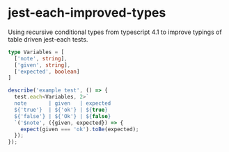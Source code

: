 # jest-each-improved-types
Using recursive conditional types from typescript 4.1 to improve typings of table driven jest-each tests.

```typescript
type Variables = [
  ['note', string],
  ['given', string],
  ['expected', boolean]
]

describe('example test', () => {
  test.each<Variables, 2>`
  note       | given   | expected
  ${'true'}  | ${'ok'} | ${true}
  ${'false'} | ${'Ok'} | ${false}
  `('$note', ({given, expected}) => {
    expect(given === 'ok').toBe(expected);
  });
});
```